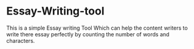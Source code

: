 # Essay-Writing-tool
This is a simple Essay writing Tool Which can help the content writers to write there essay perfectly by counting the number of words and characters.
